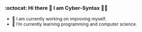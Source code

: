 ### :octocat: Hi there 👋 I am Cyber-Syntax :technologist:

- 🔭 I am currently working on improving myself.
- 🌱 I’m currently learning programming and computer science.
